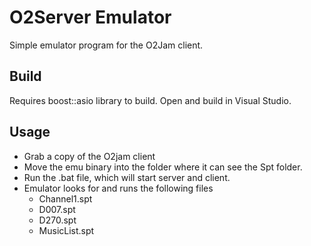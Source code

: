 # O2Server Emulator

Simple emulator program for the O2Jam client. 

## Build
Requires boost::asio library to build. Open and build in Visual Studio.

## Usage
- Grab a copy of the O2jam client
- Move the emu binary into the folder where it can see the Spt folder.
- Run the .bat file, which will start server and client.
- Emulator looks for and runs the following files
  - Channel1.spt
  - D007.spt
  - D270.spt
  - MusicList.spt